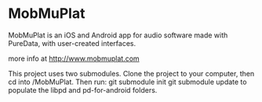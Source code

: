 MobMuPlat
=========

MobMuPlat is an iOS and Android app for audio software made with PureData, with user-created interfaces.

more info at http://www.mobmuplat.com

This project uses two submodules. Clone the project to your computer, then cd into /MobMuPlat. Then run:
git submodule init
git submodule update
to populate the libpd and pd-for-android folders.